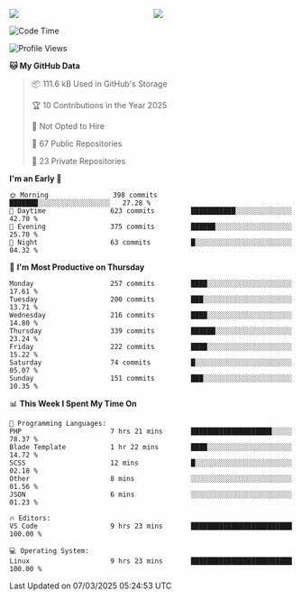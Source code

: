 <p style="display:flex;align-items:center;column-gap:0.5rem;" align="center">
  <img style="flex-grow:1;align-self:stretch;object-fit:cover;"  src ="https://github-readme-stats.vercel.app/api?username=gnoluv9x&show_icons=true&count_private=true&theme=chartreuse-dark&hide_border=true">
  <img style="flex-grow:1;align-self:stretch;object-fit:cover;"src ="https://github-readme-stats.vercel.app/api/top-langs/?username=gnoluv9x&layout=compact&hide_border=true&theme=chartreuse-dark&&langs_count=6&hide=jupyter%20notebook,tex,css,php&exclude_repo=Pacman-AI">
</p>

<!--START_SECTION:waka-->
![Code Time](http://img.shields.io/badge/Code%20Time-1%2C015%20hrs%2032%20mins-blue)

![Profile Views](http://img.shields.io/badge/Profile%20Views-0-blue)

**🐱 My GitHub Data** 

> 📦 111.6 kB Used in GitHub's Storage 
 > 
> 🏆 10 Contributions in the Year 2025
 > 
> 🚫 Not Opted to Hire
 > 
> 📜 67 Public Repositories 
 > 
> 🔑 23 Private Repositories 
 > 
**I'm an Early 🐤** 

```text
🌞 Morning                398 commits         ███████░░░░░░░░░░░░░░░░░░   27.28 % 
🌆 Daytime                623 commits         ███████████░░░░░░░░░░░░░░   42.70 % 
🌃 Evening                375 commits         ██████░░░░░░░░░░░░░░░░░░░   25.70 % 
🌙 Night                  63 commits          █░░░░░░░░░░░░░░░░░░░░░░░░   04.32 % 
```
📅 **I'm Most Productive on Thursday** 

```text
Monday                   257 commits         ████░░░░░░░░░░░░░░░░░░░░░   17.61 % 
Tuesday                  200 commits         ███░░░░░░░░░░░░░░░░░░░░░░   13.71 % 
Wednesday                216 commits         ████░░░░░░░░░░░░░░░░░░░░░   14.80 % 
Thursday                 339 commits         ██████░░░░░░░░░░░░░░░░░░░   23.24 % 
Friday                   222 commits         ████░░░░░░░░░░░░░░░░░░░░░   15.22 % 
Saturday                 74 commits          █░░░░░░░░░░░░░░░░░░░░░░░░   05.07 % 
Sunday                   151 commits         ███░░░░░░░░░░░░░░░░░░░░░░   10.35 % 
```


📊 **This Week I Spent My Time On** 

```text
💬 Programming Languages: 
PHP                      7 hrs 21 mins       ████████████████████░░░░░   78.37 % 
Blade Template           1 hr 22 mins        ████░░░░░░░░░░░░░░░░░░░░░   14.72 % 
SCSS                     12 mins             █░░░░░░░░░░░░░░░░░░░░░░░░   02.18 % 
Other                    8 mins              ░░░░░░░░░░░░░░░░░░░░░░░░░   01.56 % 
JSON                     6 mins              ░░░░░░░░░░░░░░░░░░░░░░░░░   01.23 % 

🔥 Editors: 
VS Code                  9 hrs 23 mins       █████████████████████████   100.00 % 

💻 Operating System: 
Linux                    9 hrs 23 mins       █████████████████████████   100.00 % 
```


 Last Updated on 07/03/2025 05:24:53 UTC
<!--END_SECTION:waka-->

